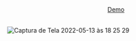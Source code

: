 
<div align="center">
  <a href="https://revendas-adrianalatorre.netlify.app/">Demo</a>
  </div>
  <br/>
  
  
  ![Captura de Tela 2022-05-13 às 18 25 29](https://user-images.githubusercontent.com/101880897/168392168-456f4775-d552-4ac2-914a-b10e5e36b846.png)
